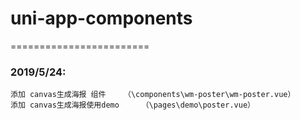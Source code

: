# uni-app-components
========================
### 2019/5/24:
    添加 canvas生成海报 组件    （\components\wm-poster\wm-poster.vue）
    添加 canvas生成海报使用demo     （\pages\demo\poster.vue）


